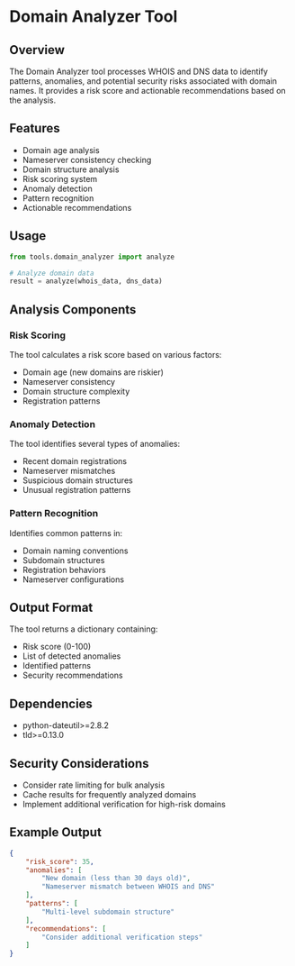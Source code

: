 # Domain Analyzer Tool

## Overview

The Domain Analyzer tool processes WHOIS and DNS data to identify patterns, anomalies, and potential security risks associated with domain names. It provides a risk score and actionable recommendations based on the analysis.

## Features

- Domain age analysis
- Nameserver consistency checking
- Domain structure analysis
- Risk scoring system
- Anomaly detection
- Pattern recognition
- Actionable recommendations

## Usage

```python
from tools.domain_analyzer import analyze

# Analyze domain data
result = analyze(whois_data, dns_data)
```

## Analysis Components

### Risk Scoring

The tool calculates a risk score based on various factors:

- Domain age (new domains are riskier)
- Nameserver consistency
- Domain structure complexity
- Registration patterns

### Anomaly Detection

The tool identifies several types of anomalies:

- Recent domain registrations
- Nameserver mismatches
- Suspicious domain structures
- Unusual registration patterns

### Pattern Recognition

Identifies common patterns in:

- Domain naming conventions
- Subdomain structures
- Registration behaviors
- Nameserver configurations

## Output Format

The tool returns a dictionary containing:

- Risk score (0-100)
- List of detected anomalies
- Identified patterns
- Security recommendations

## Dependencies

- python-dateutil>=2.8.2
- tld>=0.13.0

## Security Considerations

- Consider rate limiting for bulk analysis
- Cache results for frequently analyzed domains
- Implement additional verification for high-risk domains

## Example Output

```json
{
    "risk_score": 35,
    "anomalies": [
        "New domain (less than 30 days old)",
        "Nameserver mismatch between WHOIS and DNS"
    ],
    "patterns": [
        "Multi-level subdomain structure"
    ],
    "recommendations": [
        "Consider additional verification steps"
    ]
}
```
